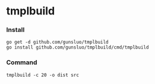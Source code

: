 # tmplbuild


### Install

```
go get -d github.com/gunsluo/tmplbuild
go install github.com/gunsluo/tmplbuild/cmd/tmplbuild
```


### Command

```
tmplbuild -c 20 -o dist src
```

